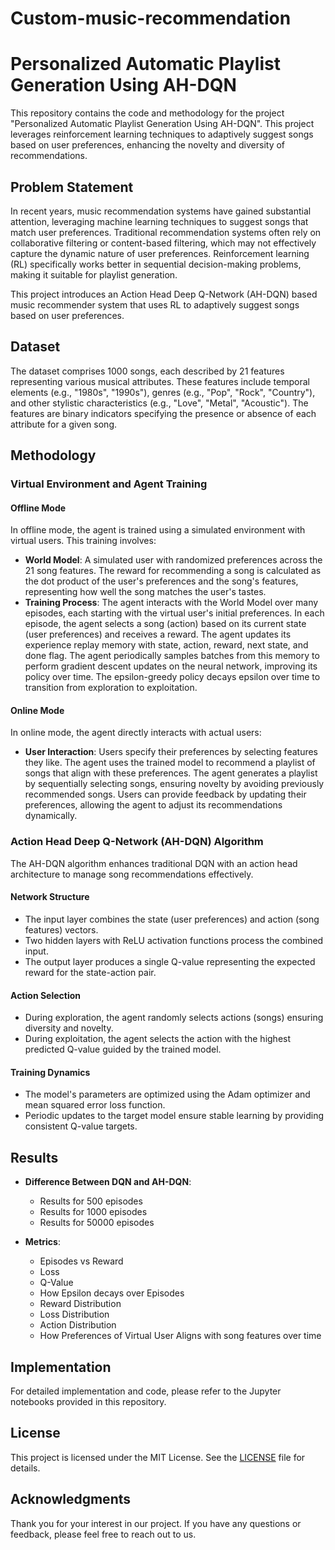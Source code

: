 # Custom-music-recommendation
# Personalized Automatic Playlist Generation Using AH-DQN

This repository contains the code and methodology for the project "Personalized Automatic Playlist Generation Using AH-DQN". This project leverages reinforcement learning techniques to adaptively suggest songs based on user preferences, enhancing the novelty and diversity of recommendations.

## Problem Statement

In recent years, music recommendation systems have gained substantial attention, leveraging machine learning techniques to suggest songs that match user preferences. Traditional recommendation systems often rely on collaborative filtering or content-based filtering, which may not effectively capture the dynamic nature of user preferences. Reinforcement learning (RL) specifically works better in sequential decision-making problems, making it suitable for playlist generation.

This project introduces an Action Head Deep Q-Network (AH-DQN) based music recommender system that uses RL to adaptively suggest songs based on user preferences.

## Dataset

The dataset comprises 1000 songs, each described by 21 features representing various musical attributes. These features include temporal elements (e.g., "1980s", "1990s"), genres (e.g., "Pop", "Rock", "Country"), and other stylistic characteristics (e.g., "Love", "Metal", "Acoustic"). The features are binary indicators specifying the presence or absence of each attribute for a given song.


## Methodology

### Virtual Environment and Agent Training

#### Offline Mode

In offline mode, the agent is trained using a simulated environment with virtual users. This training involves:

- **World Model**: A simulated user with randomized preferences across the 21 song features. The reward for recommending a song is calculated as the dot product of the user's preferences and the song's features, representing how well the song matches the user's tastes.
- **Training Process**: The agent interacts with the World Model over many episodes, each starting with the virtual user's initial preferences. In each episode, the agent selects a song (action) based on its current state (user preferences) and receives a reward. The agent updates its experience replay memory with state, action, reward, next state, and done flag. The agent periodically samples batches from this memory to perform gradient descent updates on the neural network, improving its policy over time. The epsilon-greedy policy decays epsilon over time to transition from exploration to exploitation.

#### Online Mode

In online mode, the agent directly interacts with actual users:

- **User Interaction**: Users specify their preferences by selecting features they like. The agent uses the trained model to recommend a playlist of songs that align with these preferences. The agent generates a playlist by sequentially selecting songs, ensuring novelty by avoiding previously recommended songs. Users can provide feedback by updating their preferences, allowing the agent to adjust its recommendations dynamically.

### Action Head Deep Q-Network (AH-DQN) Algorithm

The AH-DQN algorithm enhances traditional DQN with an action head architecture to manage song recommendations effectively.

#### Network Structure

- The input layer combines the state (user preferences) and action (song features) vectors.
- Two hidden layers with ReLU activation functions process the combined input.
- The output layer produces a single Q-value representing the expected reward for the state-action pair.

#### Action Selection

- During exploration, the agent randomly selects actions (songs) ensuring diversity and novelty.
- During exploitation, the agent selects the action with the highest predicted Q-value guided by the trained model.

#### Training Dynamics

- The model's parameters are optimized using the Adam optimizer and mean squared error loss function.
- Periodic updates to the target model ensure stable learning by providing consistent Q-value targets.

## Results

- **Difference Between DQN and AH-DQN**:
  - Results for 500 episodes
  - Results for 1000 episodes
  - Results for 50000 episodes

- **Metrics**:
  - Episodes vs Reward
  - Loss
  - Q-Value
  - How Epsilon decays over Episodes
  - Reward Distribution
  - Loss Distribution
  - Action Distribution
  - How Preferences of Virtual User Aligns with song features over time

## Implementation

For detailed implementation and code, please refer to the Jupyter notebooks provided in this repository.

## License

This project is licensed under the MIT License. See the [LICENSE](LICENSE) file for details.

## Acknowledgments

Thank you for your interest in our project. If you have any questions or feedback, please feel free to reach out to us.
